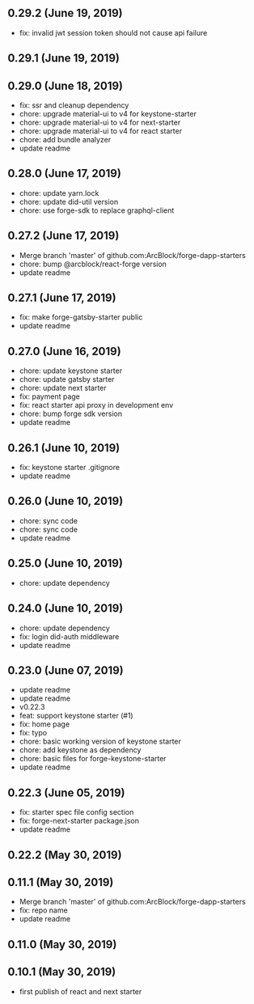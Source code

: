 ## 0.29.2 (June 19, 2019)

- fix: invalid jwt session token should not cause api failure


## 0.29.1 (June 19, 2019)


## 0.29.0 (June 18, 2019)
  - fix: ssr and cleanup dependency
  - chore: upgrade material-ui to v4 for keystone-starter
  - chore: upgrade material-ui to v4 for next-starter
  - chore: upgrade material-ui to v4 for react starter
  - chore: add bundle analyzer
  - update readme

## 0.28.0 (June 17, 2019)

- chore: update yarn.lock
- chore: update did-util version
- chore: use forge-sdk to replace graphql-client

## 0.27.2 (June 17, 2019)
  - Merge branch 'master' of github.com:ArcBlock/forge-dapp-starters
  - chore: bump @arcblock/react-forge version
  - update readme

## 0.27.1 (June 17, 2019)
  - fix: make forge-gatsby-starter public
  - update readme

## 0.27.0 (June 16, 2019)
  - chore: update keystone starter
  - chore: update gatsby starter
  - chore: update next starter
  - fix: payment page
  - fix: react starter api proxy in development env
  - chore: bump forge sdk version
  - update readme

## 0.26.1 (June 10, 2019)
  - fix: keystone starter .gitignore
  - update readme

## 0.26.0 (June 10, 2019)
  - chore: sync code
  - chore: sync code
  - update readme

## 0.25.0 (June 10, 2019)
  - chore: update dependency

## 0.24.0 (June 10, 2019)
  - chore: update dependency
  - fix: login did-auth middleware
  - update readme

## 0.23.0 (June 07, 2019)
  - update readme
  - update readme
  - v0.22.3
  - feat: support keystone starter (#1)
  - fix: home page
  - fix: typo
  - chore: basic working version of keystone starter
  - chore: add keystone as dependency
  - chore: basic files for forge-keystone-starter
  - update readme

## 0.22.3 (June 05, 2019)
  - fix: starter spec file config section
  - fix: forge-next-starter package.json
  - update readme

## 0.22.2 (May 30, 2019)


## 0.11.1 (May 30, 2019)
  - Merge branch 'master' of github.com:ArcBlock/forge-dapp-starters
  - fix: repo name
  - update readme

## 0.11.0 (May 30, 2019)


## 0.10.1 (May 30, 2019)

- first publish of react and next starter
